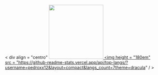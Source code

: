 
< div align = "centro"
<a href = "https://github.com/pedroxx12">
<img height = "180em" src = "https://github-readme-stats.vercel.app/api?username=pedroxx12&show_icons=true&theme=dracula&include_all_commits=true&count_private=true"/>
<img height = "180em" src = "https://github-readme-stats.vercel.app/api/top-langs/?username=pedroxx12&layout=compact&langs_count=7theme=dracula" / >
</div>



